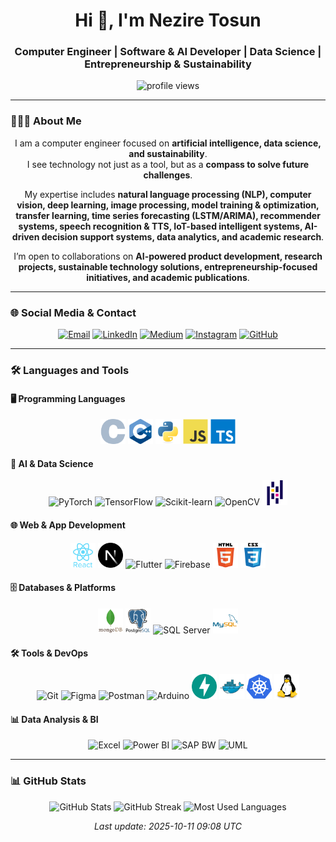 <h1 align="center">Hi 👋, I'm Nezire Tosun</h1>
<h3 align="center">Computer Engineer | Software & AI Developer | Data Science | Entrepreneurship & Sustainability</h3>

<p align="center">
  <img src="https://komarev.com/ghpvc/?username=NezireTosun&label=Profile%20views&color=0e75b6&style=flat" alt="profile views" />
</p>

---

### 👩🏻‍💻 About Me
<div align="center">

I am a computer engineer focused on **artificial intelligence, data science, and sustainability**.  
I see technology not just as a tool, but as a **compass to solve future challenges**.  

My expertise includes **natural language processing (NLP), computer vision, deep learning, image processing, model training & optimization, transfer learning, time series forecasting (LSTM/ARIMA), recommender systems, speech recognition & TTS, IoT-based intelligent systems, AI-driven decision support systems, data analytics, and academic research**.  

I’m open to collaborations on **AI-powered product development, research projects, sustainable technology solutions, entrepreneurship-focused initiatives, and academic publications**.  

</div>

---

### 🌐 Social Media & Contact
<div align="center">
  <a href="mailto:neziretosunn@gmail.com" target="blank"><img src="https://img.icons8.com/color/48/gmail--v1.png" alt="Email" height="40" width="40"/></a>
  <a href="https://linkedin.com/in/neziretosun" target="blank"><img src="https://raw.githubusercontent.com/rahuldkjain/github-profile-readme-generator/master/src/images/icons/Social/linked-in-alt.svg" alt="LinkedIn" height="40" width="40" /></a>
  <a href="https://medium.com/@neziretosun34" target="blank"><img src="https://raw.githubusercontent.com/rahuldkjain/github-profile-readme-generator/master/src/images/icons/Social/medium.svg" alt="Medium" height="40" width="40" /></a>
  <a href="https://instagram.com/neziretosun" target="blank"><img src="https://raw.githubusercontent.com/rahuldkjain/github-profile-readme-generator/master/src/images/icons/Social/instagram.svg" alt="Instagram" height="40" width="40" /></a>
  <a href="https://github.com/NezireTosun" target="blank"><img src="https://cdn.jsdelivr.net/gh/devicons/devicon/icons/github/github-original.svg" alt="GitHub" height="40" width="40"/></a>
</div>

---

### 🛠️ Languages and Tools

#### 🖥️ Programming Languages
<div align="center">
  <img src="https://raw.githubusercontent.com/devicons/devicon/master/icons/c/c-original.svg" alt="C" width="40" height="40"/>
  <img src="https://raw.githubusercontent.com/devicons/devicon/master/icons/cplusplus/cplusplus-original.svg" alt="C++" width="40" height="40"/>
  <img src="https://raw.githubusercontent.com/devicons/devicon/master/icons/python/python-original.svg" alt="Python" width="40" height="40"/>
  <img src="https://raw.githubusercontent.com/devicons/devicon/master/icons/javascript/javascript-original.svg" alt="JavaScript" width="40" height="40"/>
  <img src="https://raw.githubusercontent.com/devicons/devicon/master/icons/typescript/typescript-original.svg" alt="TypeScript" width="40" height="40"/>
</div>

#### 🤖 AI & Data Science
<div align="center">
  <img src="https://www.vectorlogo.zone/logos/pytorch/pytorch-icon.svg" alt="PyTorch" width="40" height="40"/>
  <img src="https://www.vectorlogo.zone/logos/tensorflow/tensorflow-icon.svg" alt="TensorFlow" width="40" height="40"/>
  <img src="https://upload.wikimedia.org/wikipedia/commons/0/05/Scikit_learn_logo_small.svg" alt="Scikit-learn" width="40" height="40"/>
  <img src="https://www.vectorlogo.zone/logos/opencv/opencv-icon.svg" alt="OpenCV" width="40" height="40"/>
  <img src="https://raw.githubusercontent.com/devicons/devicon/master/icons/pandas/pandas-original.svg" alt="Pandas" width="40" height="40"/>
</div>

#### 🌐 Web & App Development
<div align="center">
  <img src="https://raw.githubusercontent.com/devicons/devicon/master/icons/react/react-original-wordmark.svg" alt="React" width="40" height="40"/>
  <img src="https://raw.githubusercontent.com/devicons/devicon/master/icons/nextjs/nextjs-original.svg" alt="Next.js" width="40" height="40"/>
  <img src="https://www.vectorlogo.zone/logos/flutterio/flutterio-icon.svg" alt="Flutter" width="40" height="40"/>
  <img src="https://www.vectorlogo.zone/logos/firebase/firebase-icon.svg" alt="Firebase" width="40" height="40"/>
  <img src="https://raw.githubusercontent.com/devicons/devicon/master/icons/html5/html5-original-wordmark.svg" alt="HTML5" width="40" height="40"/>
  <img src="https://raw.githubusercontent.com/devicons/devicon/master/icons/css3/css3-original-wordmark.svg" alt="CSS3" width="40" height="40"/>
</div>

#### 🗄️ Databases & Platforms
<div align="center">
  <img src="https://raw.githubusercontent.com/devicons/devicon/master/icons/mongodb/mongodb-original-wordmark.svg" alt="MongoDB" width="40" height="40"/>
  <img src="https://raw.githubusercontent.com/devicons/devicon/master/icons/postgresql/postgresql-original-wordmark.svg" alt="PostgreSQL" width="40" height="40"/>
  <img src="https://www.svgrepo.com/show/303229/microsoft-sql-server-logo.svg" alt="SQL Server" width="40" height="40"/>
  <img src="https://raw.githubusercontent.com/devicons/devicon/master/icons/mysql/mysql-original-wordmark.svg" alt="MySQL" width="40" height="40"/>
</div>

#### 🛠️ Tools & DevOps
<div align="center">
  <img src="https://www.vectorlogo.zone/logos/git-scm/git-scm-icon.svg" alt="Git" width="40" height="40"/>
  <img src="https://www.vectorlogo.zone/logos/figma/figma-icon.svg" alt="Figma" width="40" height="40"/>
  <img src="https://www.vectorlogo.zone/logos/getpostman/getpostman-icon.svg" alt="Postman" width="40" height="40"/>
  <img src="https://cdn.worldvectorlogo.com/logos/arduino-1.svg" alt="Arduino" width="40" height="40"/>
  <img src="https://raw.githubusercontent.com/devicons/devicon/master/icons/fastapi/fastapi-original.svg" alt="FastAPI" width="40" height="40"/>
  <img src="https://raw.githubusercontent.com/devicons/devicon/master/icons/docker/docker-original.svg" alt="Docker" width="40" height="40"/>
  <img src="https://raw.githubusercontent.com/devicons/devicon/master/icons/kubernetes/kubernetes-plain.svg" alt="Kubernetes" width="40" height="40"/>
  <img src="https://raw.githubusercontent.com/devicons/devicon/master/icons/linux/linux-original.svg" alt="Linux" width="40" height="40"/>
</div>

#### 📊 Data Analysis & BI
<div align="center">
  <img src="https://img.icons8.com/color/48/microsoft-excel-2019--v1.png" alt="Excel" width="40" height="40"/>
  <img src="https://img.icons8.com/color/48/power-bi.png" alt="Power BI" width="40" height="40"/>
  <img src="https://img.icons8.com/color/48/sap.png" alt="SAP BW" width="40" height="40"/>
  <img src="https://cdn.jsdelivr.net/gh/simple-icons/simple-icons/icons/uml.svg" alt="UML" width="40" height="40"/>
</div>

---

### 📊 GitHub Stats

<p align="center">
  <!-- Genel istatistikler -->
  <img src="https://github-readme-stats.vercel.app/api?username=NezireTosun&show_icons=true&theme=radical" alt="GitHub Stats" />

  <!-- Commit streak -->
  <img src="https://github-readme-streak-stats.herokuapp.com/?user=NezireTosun&theme=radical" alt="GitHub Streak" />

  <!-- En çok kullanılan diller -->
  <img src="https://github-readme-stats.vercel.app/api/top-langs/?username=NezireTosun&layout=compact&theme=radical" alt="Most Used Languages" />
</p>
<p align="center"><em><!--LAST-UPDATE-START-->Last update: 2025-10-11 09:08 UTC<!--LAST-UPDATE-END--></em></p>
